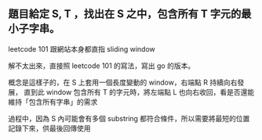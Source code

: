 題目給定 S, T ，找出在 S 之中，包含所有 T 字元的最小子字串。
---
leetcode 101 跟網站本身都直指 sliding window

解不太出來，直接照 leetcode 101 的寫法，寫出 go 的版本。

概念是這樣子的，在 S 上套用一個長度變動的 window，右端點 R 持續向右發展，
直到此 window 包含所有 T 的字元時，將左端點 L 也向右收回，看是否還能維持「包含所有字串」的需求

過程中，因為 S 內可能會有多個 substring 都符合條件，所以需要將最短的位置記錄下來，供最後回傳使用

